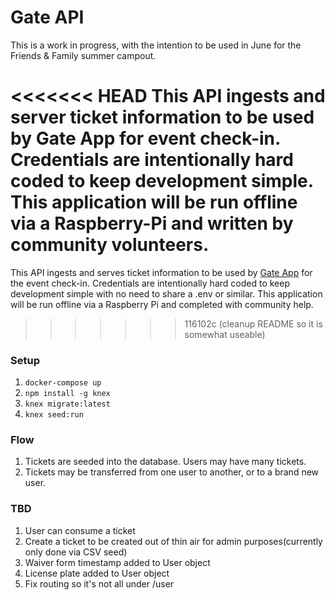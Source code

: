 # Gate API
This is a work in progress, with the intention to be used in June for the Friends & Family summer campout.

<<<<<<< HEAD
This API ingests and server ticket information to be used by Gate App for event check-in. Credentials are intentionally hard coded to keep development simple. This application will be run offline via a Raspberry-Pi and written by community volunteers.
=======
This API ingests and serves ticket information to be used by [Gate App](https://github.com/phillipweston/gateapp) for the event check-in. Credentials are intentionally hard coded to keep development simple with no need to share a .env or similar. This application will be run offline via a Raspberry Pi and completed with community help. 
>>>>>>> 116102c (cleanup README so it is somewhat useable)

### Setup
1. `docker-compose up`
2. `npm install -g knex`
3. `knex migrate:latest`
4. `knex seed:run`

### Flow
1. Tickets are seeded into the database. Users may have many tickets.
2. Tickets may be transferred from one user to another, or to a brand new user.

### TBD
1. User can consume a ticket
2. Create a ticket to be created out of thin air for admin purposes(currently only done via CSV seed)
3. Waiver form timestamp added to User object
4. License plate added to User object
5. Fix routing so it's not all under /user
